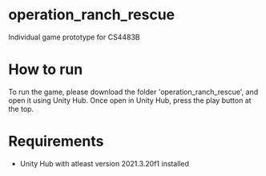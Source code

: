 # operation_ranch_rescue
Individual game prototype for CS4483B

# How to run
To run the game, please download the folder 'operation_ranch_rescue', and open it using Unity Hub.
Once open in Unity Hub, press the play button at the top.

# Requirements
- Unity Hub with atleast version 2021.3.20f1 installed
